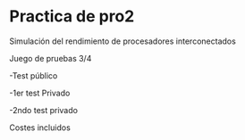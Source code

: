 # Practica de pro2
Simulación del rendimiento de procesadores interconectados

Juego de pruebas 3/4 

-Test público

-1er test Privado

-2ndo test privado

Costes incluidos
